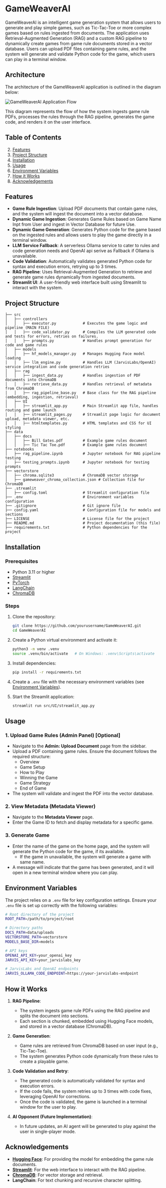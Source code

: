 # GameWeaverAI

GameWeaverAI is an intelligent game generation system that allows users to generate and play simple games, such as Tic-Tac-Toe or more complex games based on rules ingested from documents. The application uses Retrieval-Augmented Generation (RAG) and a custom RAG pipeline to dynamically create games from game rule documents stored in a vector database. Users can upload PDF files containing game rules, and the system will generate and validate Python code for the game, which users can play in a terminal window.

## Architecture

The architecture of the GameWeaverAI application is outlined in the diagram below:

![GameWeaverAI Application Flow](images/GameweaverAI_Application_Flow.gif)

This diagram represents the flow of how the system ingests game rule PDFs, processes the rules through the RAG pipeline, generates the game code, and renders it on the user interface.


## Table of Contents
2. [Features](#features)
2. [Project Structure](#project-structure)
3. [Installation](#installation)
4. [Usage](#usage)
5. [Environment Variables](#environment-variables)
6. [How it Works](#how-it-works)
7. [Acknowledgements](#acknowledgements)

## Features
- **Game Rule Ingestion**: Upload PDF documents that contain game rules, and the system will ingest the document into a vector database.
- **Dynamic Game Ingestion**: Generates Game Rules based on Game Name Inpt from User and ingest in Vector Database for future Use.
- **Dynamic Game Generation**: Generates Python code for the game based on the ingested rules and allows users to play the game directly in a terminal window.
- **LLM Service Fallback**: A serverless Ollama service to cater to rules and code generation needs and OpenAI api serive as Fallback if Ollama is unavailable.
- **Code Validation**: Automatically validates generated Python code for syntax and execution errors, retrying up to 3 times.
- **RAG Pipeline**: Uses Retrieval-Augmented Generation to retrieve and generate game rules dynamically from ingested documents.
- **Streamlit UI**: A user-friendly web interface built using Streamlit to interact with the system.


## Project Structure
```
├── src
│   ├── controllers
│   │   ├── executor.py            # Executes the game logic and pipeline (MAIN FILE)
│   │   ├── code_validator.py      # Compiles the LLM generated code and tests for errors, retries on failures.
│   │   ├── prompts.py             # Handles prompt generation for code and game rules
│   ├── models
│   │   ├── hf_models_manager.py   # Manages Hugging Face model loading
│   │   ├── llm_engine.py          # Handles LLM (JarvisLabs/OpenAI) service integration and code generation retries
│   ├── rag
│   │   ├── ingest_data.py         # Handles ingestion of PDF documents into ChromaDB
│   │   ├── retrieve_data.py       # Handles retrieval of metadata from ChromaDB
│   │   ├── rag_pipeline_base.py   # Base class for the RAG pipeline (embedding, ingestion, retrieval)
│   ├── UI
│   │   ├── streamlit_app.py       # Main Streamlit app file, handles routing and game launch
│   │   ├── streamlit_pages.py     # Streamlit page logic for document upload, metadata viewer, etc.
│   │   ├── htmltemplates.py       # HTML templates and CSS for UI styling
├── data
│   ├── docs
│   │   ├── Bill Gates.pdf         # Example game rules document
│   │   ├── Tic Tac Toe.pdf        # Example game rules document
├── notebooks
│   ├── rag_pipeline.ipynb         # Jupyter notebook for RAG pipeline testing
│   ├── testing_prompts.ipynb      # Jupyter notebook for testing prompts
├── vectorstore
│   ├── chroma.sqlite3             # ChromaDB vector storage
│   ├── gameweaver_chroma_collection.json # Collection file for ChromaDB
├── .streamlit
│   ├── config.toml                # Streamlit configuration file
├── .env                           # Environment variables configuration
├── .gitignore                     # Git ignore file
├── config.yaml                    # Configuration file for models and sections
├── LICENSE                        # License file for the project
├── README.md                      # Project documentation (this file)
├── requirements.txt               # Python dependencies for the project
```

## Installation

### Prerequisites
- Python 3.11 or higher
- [Streamlit](https://streamlit.io/)
- [PyTorch](https://pytorch.org/)
- [LangChain](https://langchain.com/)
- [ChromaDB](https://www.trychroma.com/)

### Steps
1. Clone the repository:
    ```bash
    git clone https://github.com/yourusername/GameWeaverAI.git
    cd GameWeaverAI
    ```

2. Create a Python virtual environment and activate it:
    ```bash
    python3 -m venv .venv
    source .venv/bin/activate   # On Windows: .venv\Scripts\activate
    ```

3. Install dependencies:
    ```bash
    pip install -r requirements.txt
    ```

4. Create a `.env` file with the necessary environment variables (see [Environment Variables](#environment-variables)).

5. Start the Streamlit application:
    ```bash
    streamlit run src/UI/streamlit_app.py
    ```

## Usage

### 1. **Upload Game Rules (Admin Panel) [Optional]**
   - Navigate to the **Admin: Upload Document** page from the sidebar.
   - Upload a PDF containing game rules. Ensure the document follows the required structure:
     - Overview
     - Game Setup
     - How to Play
     - Winning the Game
     - Game Strategy
     - End of Game
   - The system will validate and ingest the PDF into the vector database.

### 2. **View Metadata (Metadata Viewer)**
   - Navigate to the **Metadata Viewer** page.
   - Enter the Game ID to fetch and display metadata for a specific game.

### 3. **Generate Game**
   - Enter the name of the game on the home page, and the system will generate the Python code for the game, if its available.
      - If the game in unavailable, the system will generate a game with same name.
   - A message will indicate that the game has been generated, and it will open in a new terminal window where you can play.

## Environment Variables

The project relies on a `.env` file for key configuration settings. Ensure your `.env` file is set up correctly with the following variables:

```bash
# Root directory of the project
ROOT_PATH=/path/to/project/root

# Directory paths
DOCS_PATH=data/uploads
VECTORSTORE_PATH=vectorstore
MODELS_BASE_DIR=models

# API keys
OPENAI_API_KEY=your_openai_key
JARVIS_API_KEY=your_jarvislabs_key

# JarvisLabs and OpenAI endpoints
JARVIS_OLLAMA_CODE_ENDPOINT=https://your-jarvislabs-endpoint
```

## How it Works

1. **RAG Pipeline**:
   - The system ingests game rule PDFs using the RAG pipeline and splits the document into sections.
   - Each section is chunked, embedded using Hugging Face models, and stored in a vector database (ChromaDB).

2. **Game Generation**:
   - Game rules are retrieved from ChromaDB based on user input (e.g., Tic-Tac-Toe).
   - The system generates Python code dynamically from these rules to create a playable game.

3. **Code Validation and Retry**:
   - The generated code is automatically validated for syntax and execution errors.
   - If the code fails, the system retries up to 3 times with code fixes, leveraging OpenAI for corrections.
   - Once the code is validated, the game is launched in a terminal window for the user to play.

4. **AI Opponent (Future Implementation)**:
   - In future updates, an AI agent will be generated to play against the user in single-player mode.

## Acknowledgements

- **[Hugging Face](https://huggingface.co/)**: For providing the model for embedding the game rule documents.
- **[Streamlit](https://streamlit.io/)**: For the web interface to interact with the RAG pipeline.
- **[ChromaDB](https://www.trychroma.com/)**: For vector storage and retrieval.
- **LangChain**: For text chunking and recursive character splitting.